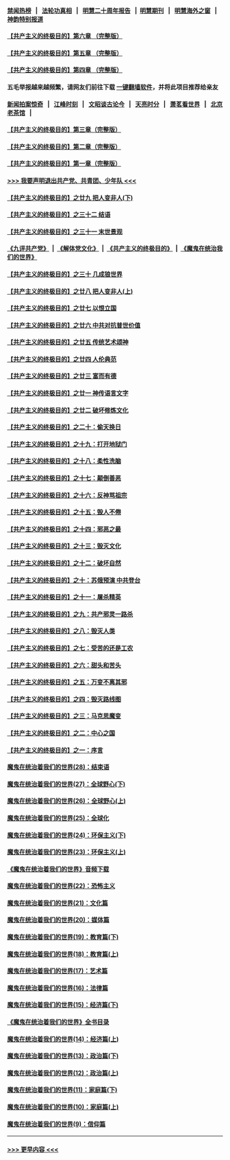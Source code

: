 #### [禁闻热榜](热点新闻.md?=0)  &nbsp;&nbsp;|&nbsp;&nbsp; [法轮功真相](https://github.com/gfw-breaker/truth/blob/master/README.md?=0) &nbsp;&nbsp;|&nbsp;&nbsp; [明慧二十周年报告](https://github.com/gfw-breaker/mh-reports/blob/master/README.md?=0) &nbsp;&nbsp;|&nbsp;&nbsp;[明慧期刊](https://github.com/gfw-breaker/mh-qikan) &nbsp;&nbsp;|&nbsp;&nbsp; [明慧海外之窗](https://github.com/gfw-breaker/mh-news/blob/master/README.md?=0) &nbsp;&nbsp;|&nbsp;&nbsp; [神韵特别报道](https://github.com/gfw-breaker/mh-news/blob/master/shenyun.md?=0)
#### [【共产主义的终极目的】第六章 （完整版）](../pages/nsc422/n11428913.md?t=02291331) 
#### [【共产主义的终极目的】第五章 （完整版）](../pages/nsc422/n11428912.md?t=02291331) 
#### [【共产主义的终极目的】第四章 （完整版）](../pages/nsc422/n11428907.md?t=02291331) 
#### 五毛举报越来越频繁，请网友们前往下载 [一键翻墙软件](https://github.com/gfw-breaker/ssr-accounts)，并将此项目推荐给亲友
#### [新闻拍案惊奇](https://github.com/gfw-breaker/banned-news/blob/master/pages/link4.md) &nbsp;&nbsp;|&nbsp;&nbsp; [江峰时刻](https://github.com/gfw-breaker/banned-news/blob/master/pages/link4.md) &nbsp;&nbsp;|&nbsp;&nbsp; [文昭谈古论今](https://github.com/gfw-breaker/banned-news/blob/master/pages/link4.md) &nbsp;&nbsp;|&nbsp;&nbsp; [天亮时分](https://github.com/gfw-breaker/banned-news/blob/master/pages/link4.md) &nbsp;&nbsp;|&nbsp;&nbsp; [萧茗看世界](https://github.com/gfw-breaker/banned-news/blob/master/pages/link4.md) &nbsp;&nbsp;|&nbsp;&nbsp; [北京老茶馆](https://github.com/gfw-breaker/banned-news/blob/master/pages/link4.md) &nbsp;&nbsp;|&nbsp;&nbsp; 
#### [【共产主义的终极目的】第三章（完整版）](../pages/nsc422/n11428848.md?t=02291331) 
#### [【共产主义的终极目的】第二章（完整版）](../pages/nsc422/n11428831.md?t=02291331) 
#### [【共产主义的终极目的】第一章（完整版）](../pages/nsc422/n11417651.md?t=02291331) 
#### [>>> 我要声明退出共产党、共青团、少年队 <<<](https://github.com/begood0513/goodnews/blob/master/quit/letter.md) 
#### [【共产主义的终极目的】之廿九 把人变非人(下)](../pages/nsc422/n11344140.md?t=02291331) 
#### [【共产主义的终极目的】之三十二 结语](../pages/nsc422/n11360535.md?t=02291331) 
#### [【共产主义的终极目的】之三十一 末世景观](../pages/nsc422/n11351129.md?t=02291331) 
#### [《九评共产党》](https://github.com/begood0513/9ping.md/blob/master/README.md) &nbsp;|&nbsp; [《解体党文化》](../../../../jtdwh.md/blob/master/README.md)  &nbsp;|&nbsp; [《共产主义的终极目的》](../../../../gczydzjmd.md/blob/master/README.md) &nbsp;|&nbsp; [《魔鬼在统治我们的世界》](../../../../mgztzwmdsj.md/blob/master/README.md) 
#### [【共产主义的终极目的】之三十 几成狼世界](../pages/nsc422/n11348280.md?t=02291331) 
#### [【共产主义的终极目的】之廿八 把人变非人(上)](../pages/nsc422/n11340492.md?t=02291331) 
#### [【共产主义的终极目的】之廿七 以恨立国](../pages/nsc422/n11336944.md?t=02291331) 
#### [【共产主义的终极目的】之廿六 中共对抗普世价值](../pages/nsc422/n11324785.md?t=02291331) 
#### [【共产主义的终极目的】之廿五 传统艺术颂神](../pages/nsc422/n11296396.md?t=02291331) 
#### [【共产主义的终极目的】之廿四 人伦典范](../pages/nsc422/n11296397.md?t=02291331) 
#### [【共产主义的终极目的】之廿三 富而有德](../pages/nsc422/n11283598.md?t=02291331) 
#### [【共产主义的终极目的】之廿一 神传语言文字](../pages/nsc422/n11263265.md?t=02291331) 
#### [【共产主义的终极目的】之廿二 破坏修炼文化](../pages/nsc422/n11245728.md?t=02291331) 
#### [【共产主义的终极目的】之二十：偷天换日](../pages/nsc422/n11238846.md?t=02291331) 
#### [【共产主义的终极目的】之十九：打开地狱门](../pages/nsc422/n11206376.md?t=02291331) 
#### [【共产主义的终极目的】之十八：柔性洗脑](../pages/nsc422/n11199994.md?t=02291331) 
#### [【共产主义的终极目的】之十七：颠倒善恶](../pages/nsc422/n11179782.md?t=02291331) 
#### [【共产主义的终极目的】之十六：反神骂祖宗](../pages/nsc422/n11166798.md?t=02291331) 
#### [【共产主义的终极目的】之十五：毁人不倦](../pages/nsc422/n11166792.md?t=02291331) 
#### [【共产主义的终极目的】之十四：邪恶之最](../pages/nsc422/n11150249.md?t=02291331) 
#### [【共产主义的终极目的】之十三：毁灭文化](../pages/nsc422/n11135227.md?t=02291331) 
#### [【共产主义的终极目的】之十二：破坏自然](../pages/nsc422/n11135214.md?t=02291331) 
#### [【共产主义的终极目的】之十：苏俄预演 中共登台](../pages/nsc422/n11118424.md?t=02291331) 
#### [【共产主义的终极目的】之十一：屠杀精英](../pages/nsc422/n11118442.md?t=02291331) 
#### [【共产主义的终极目的】之九：共产邪灵一路杀](../pages/nsc422/n11114139.md?t=02291331) 
#### [【共产主义的终极目的】之八：毁灭人类](../pages/nsc422/n11108503.md?t=02291331) 
#### [【共产主义的终极目的】之七：受苦的还是工农](../pages/nsc422/n11101809.md?t=02291331) 
#### [【共产主义的终极目的】之六：甜头和苦头](../pages/nsc422/n11096971.md?t=02291331) 
#### [【共产主义的终极目的】之五：万变不离其邪](../pages/nsc422/n11091285.md?t=02291331) 
#### [【共产主义的终极目的】之四：毁灭路线图](../pages/nsc422/n11086284.md?t=02291331) 
#### [【共产主义的终极目的】之三：马克思魔变](../pages/nsc422/n11061941.md?t=02291331) 
#### [【共产主义的终极目的】之二：中心之国](../pages/nsc422/n11047728.md?t=02291331) 
#### [【共产主义的终极目的】之一：序言](../pages/nsc422/n11086077.md?t=02291331) 
#### [魔鬼在统治着我们的世界(28)：结束语](../pages/nsc422/n10936246.md?t=02291331) 
#### [魔鬼在统治着我们的世界(27)：全球野心(下)](../pages/nsc422/n10928319.md?t=02291331) 
#### [魔鬼在统治着我们的世界(26)：全球野心(上)](../pages/nsc422/n10900318.md?t=02291331) 
#### [魔鬼在统治着我们的世界(25)：全球化](../pages/nsc422/n10788205.md?t=02291331) 
#### [魔鬼在统治着我们的世界(24)：环保主义(下)](../pages/nsc422/n10695307.md?t=02291331) 
#### [魔鬼在统治着我们的世界(23)：环保主义(上)](../pages/nsc422/n10688613.md?t=02291331) 
#### [《魔鬼在统治着我们的世界》音频下载](../pages/nsc422/n10635553.md?t=02291331) 
#### [魔鬼在统治着我们的世界(22)：恐怖主义](../pages/nsc422/n10614727.md?t=02291331) 
#### [魔鬼在统治着我们的世界(21)：文化篇](../pages/nsc422/n10597706.md?t=02291331) 
#### [魔鬼在统治着我们的世界(20)：媒体篇](../pages/nsc422/n10586579.md?t=02291331) 
#### [魔鬼在统治着我们的世界(19)：教育篇(下)](../pages/nsc422/n10564808.md?t=02291331) 
#### [魔鬼在统治着我们的世界(18)：教育篇(上)](../pages/nsc422/n10526970.md?t=02291331) 
#### [魔鬼在统治着我们的世界(17)：艺术篇](../pages/nsc422/n10499093.md?t=02291331) 
#### [魔鬼在统治着我们的世界(16)：法律篇](../pages/nsc422/n10485969.md?t=02291331) 
#### [魔鬼在统治着我们的世界(15)：经济篇(下)](../pages/nsc422/n10469975.md?t=02291331) 
#### [《魔鬼在统治着我们的世界》全书目录](../pages/nsc422/n10464261.md?t=02291331) 
#### [魔鬼在统治着我们的世界(14)：经济篇(上)](../pages/nsc422/n10457370.md?t=02291331) 
#### [魔鬼在统治着我们的世界(13)：政治篇(下)](../pages/nsc422/n10448270.md?t=02291331) 
#### [魔鬼在统治着我们的世界(12)：政治篇(上)](../pages/nsc422/n10444576.md?t=02291331) 
#### [魔鬼在统治着我们的世界(11)：家庭篇(下)](../pages/nsc422/n10440961.md?t=02291331) 
#### [魔鬼在统治着我们的世界(10)：家庭篇(上)](../pages/nsc422/n10435448.md?t=02291331) 
#### [魔鬼在统治着我们的世界(9)：信仰篇](../pages/nsc422/n10432159.md?t=02291331) 

----
#### [ >>> 更早内容 <<< ](../indexes/nsc422-earlier.md)
